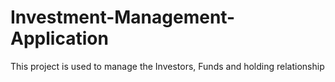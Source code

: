 # Investment-Management-Application
This project is used to manage the Investors, Funds and holding relationship
